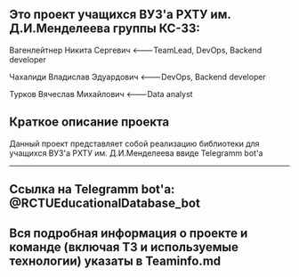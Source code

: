 Это проект учащихся ВУЗ'а РХТУ им. Д.И.Менделеева группы КС-33:
------------------------------------------------------------------------

  Вагенлейтнер Никита Сергевич     <---TeamLead, DevOps, Backend developer
  
  Чахалиди Владислав Эдуардович    <---DevOps, Backend developer
  
  Турков Вячеслав Михайлович       <---Data analyst

Краткое описание проекта
------------------------------------------------------------------------

  Данный проект представляет собой реализацию библиотеки для учащихся ВУЗ'а РХТУ им. Д.И.Менделеева ввиде Telegramm bot'a
  
------------------------------------------------------------------------

Ссылка на Telegramm bot'a: @RCTUEducationalDatabase_bot
------------------------------------------------------------------------

Вся подробная информация о проекте и команде (включая ТЗ и используемые технологии) указаты в Teaminfo.md
------------------------------------------------------------------------
